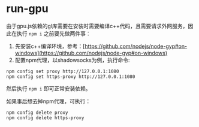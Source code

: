 # run-gpu

由于gpu.js依赖的gl库需要在安装时需要编译c++代码，且需要请求外网服务，因此在执行 `npm i` 之前要先做两件事：

1. 先安装c++编译环境，参考：[https://github.com/nodejs/node-gyp#on-windows](https://github.com/nodejs/node-gyp#on-windows)
2. 配置npm代理，以shadowsocks为例，执行命令:
```
npm config set proxy http://127.0.0.1:1080
npm config set https-proxy http://127.0.0.1:1080
```

然后执行 `npm i` 即可正常安装依赖。

如果事后想去掉npm代理，可执行：

```
npm config delete proxy
npm config delete https-proxy
```
